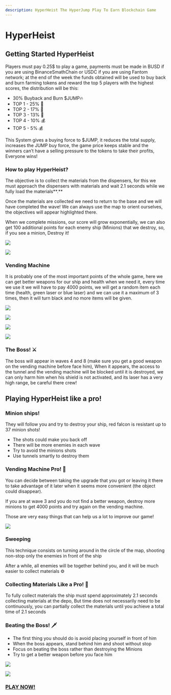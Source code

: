 ```yaml
---
description: HyperHeist The HyperJump Play To Earn Blockchain Game
---
```


# HyperHeist

## Getting Started **HyperHeist**

Players must pay 0.25$ to play a game, payments must be made in BUSD if you are using BinanceSmathChain or USDC if you are using Fantom network; at the end of the week the funds obtained will be used to buy back and burn farming tokens and reward the top 5 players with the highest scores, the distribution will be this:

* 30% Buyback and Burn $JUMP🔥&#x20;
* TOP 1 - 25% 🥇&#x20;
* TOP 2 - 17% 🥈&#x20;
* TOP 3 - 13% 🥉&#x20;
* TOP 4 - 10% 💰&#x20;
* TOP 5 - 5% 💰

This System gives a buying force to $JUMP, it reduces the total supply, increases the JUMP buy force, the game price keeps stable and the winners can’t have a selling pressure to the tokens to take their profits, Everyone wins!

### **How to play HyperHeist?**

The objective is to collect the materials from the dispensers, for this we must approach the dispensers with materials and wait 2.1 seconds while we fully load the materials**.**

Once the materials are collected we need to return to the base and we will have completed the wave! We can always use the map to orient ourselves, the objectives will appear highlighted there.

When we complete missions, our score will grow exponentially, we can also get 100 additional points for each enemy ship (Minions) that we destroy, so, if you see a minion, Destroy it!

![](https://lh3.googleusercontent.com/gaYSQfg\_gLl2uHiFd3Vc8o\_ZWA67dpzFaylRzStUs3Xe1XUkrwg7d0lfDepdEsBQ\_9e-Jq4gVCy3iMEmn-Ftd8N5y4ADUrl6mBwj\_hYdP5ODqmSyLz41Y9HnklKrlsXeaPhd8PPc)

![](https://lh3.googleusercontent.com/\_k\_L9lNvaqpPUaP4p6RtG9c3xZYfDZlh3UETpqBM701EzA8xjsvsK9FRbVyupSiymqwTvwpIDNmucYK7q0IJwyQ38tERIESQ2LndbQouMjN9InSXI2iUnnWZIPVXf3IIk\_Ftywxp)

### **Vending Machine**

It is probably one of the most important points of the whole game, here we can get better weapons for our ship and health when we need it, every time we use it we will have to pay 4000 points, we will get a random item each time (health, green laser or blue laser) and we can use it a maximum of 3 times, then it will turn black and no more items will be given.

![](https://lh5.googleusercontent.com/AGuyYio38D\_YWJw175g82RE\_jUAjOhDDYPkLSq5Aw93UiZ1aDeM3DOTQ0w08AB04FaC-inHY988rEC5RN8r032hpTP8QUcOgkOQYeepylDWGiD9Pcuyu5qA1nalmHMv-1wGbxLjI)

![](https://lh3.googleusercontent.com/6MDVyP2d0bTlqEZBTPIr9M7LIBtn\_ErNYrEgcoApY6YxKG752LdtQcuMg5AU357Gwu95eGDvAXg\_rTdcB5o4tepy65-oRs9ZghE7Dtc1e34Z6ZDuJ\_5vfS5IZESd2kD2A1diBtgh)

![](https://lh4.googleusercontent.com/4nmtuUDryw1a1NnIaxKS5tugU7MztGq9x2lmUtmyFkKxoVUINNQFinZtGjDhBPE9nl7N7dN7vo5Knx\_V9ipdTqqPZ15pDvfypx2k2oOkfVH9tfY-SiT2bloRVoH0Ws9x0-fzj\_ZL)

![](https://lh6.googleusercontent.com/dVL2ZEt4iNbQZrFCqzuta8RvFbIL1VjlJJ\_ImDR5pjnStbv9WpBNiKXG08G4tavK6zCOW1d2V04mDX5uuvOj3tQQwv6bwHXUzyXFVYHgMsStx5EDM6XLDV8uXowpHExnjNMcrGdD)

### **The Boss! ⚔️**

The boss will appear in waves 4 and 8 (make sure you get a good weapon on the vending machine before face him), When it appears, the access to the tunnel and the vending machine will be blocked until it is destroyed, we can only harm him when his shield is not activated, and its laser has a very high range, be careful there crew!

## Playing HyperHeist like a pro!

### **Minion ships!**

They will follow you and try to destroy your ship, red falcon is resistant up to 37 minion shots!&#x20;

* The shots could make you back off&#x20;
* There will be more enemies in each wave&#x20;
* Try to avoid the minions shots&#x20;
* Use tunnels smartly to destroy them

### Vending Machine Pro! 🎰

You can decide between taking the upgrade that you got or leaving it there to take advantage of it later when it seems more convenient (the object could disappear).&#x20;

If you are at wave 3 and you do not find a better weapon, destroy more minions to get 4000 points and try again on the vending machine.

Those are very easy things that can help us a lot to improve our game!

![](https://lh3.googleusercontent.com/2ZIMzrLe8X5FdXdWru61Fq9aZVU-sanrqtjBEbqzaMByjzyhMCChcphnitrgRNTj8yR9ZGGhhiwUwCRlOW\_diZE4fGQPtLgcia7XQe\_suz8scRRH9UD6SODhY2FI5cQANrGzL-3e)

### Sweeping

This technique consists on turning around in the circle of the map, shooting non-stop only the enemies in front of the ship&#x20;

After a while, all enemies will be together behind you, and it will be much easier to collect materials ⚙️

### Collecting Materials Like a Pro! 🚀

To fully collect materials the ship must spend approximately 2.1 seconds collecting materials at the depo, But time does not necessarily need to be continuously, you can partially collect the materials until you achieve a total time of 2.1 seconds

### Beating the Boss! 🗡️

* The first thing you should do is avoid placing yourself in front of him&#x20;
* When the boss appears, stand behind him and shoot without stop&#x20;
* Focus on beating the boss rather than destroying the Minions
* Try to get a better weapon before you face him

![](https://lh4.googleusercontent.com/pQi-NcOEirfmlofzP396hnen1Fljn9raG7mH3EEqpC8axufB5jHyZUuBdIwABRoW8eHYCIf7NZ16uBKUSFnQghCyXyp1XcW617CEX4VglCWx00KjHBdPWz1YMVcIkok0uXqJ8PyT)

![](https://lh5.googleusercontent.com/ylIlT4IH549hDpHEiCgXzZyhQRiVfv4c4AAgZrgl3CTG88xCFq\_Bv-skxRa2RHPJnqMWGLMcvY6XKgk70J1conUWWQ\_zM-tWUPc9Z9CxMxtgLhlbMbr34pYfK0yAZHYxHx-o1ptO)

### [PLAY NOW!](https://hyperjump.fi/hyperheist/)
